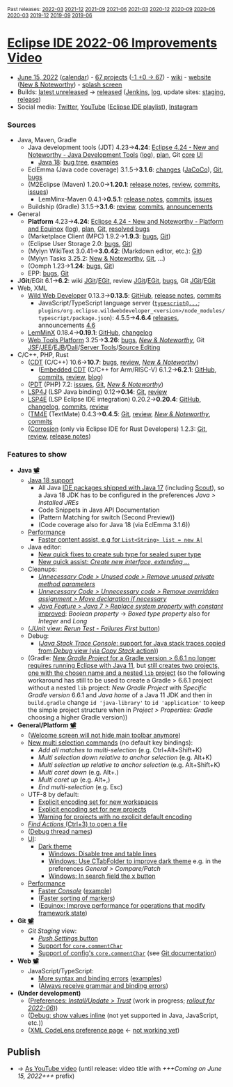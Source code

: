 <sup>Past releases:
[2022-03](https://github.com/howlger/Eclipse-IDE-improvements-videos/tree/2022-03)
[2021-12](https://github.com/howlger/Eclipse-IDE-improvements-videos/tree/2021-12)
[2021-09](https://github.com/howlger/Eclipse-IDE-improvements-videos/tree/2021-09)
[2021-06](https://github.com/howlger/Eclipse-IDE-improvements-videos/tree/2021-06)
[2021-03](https://github.com/howlger/Eclipse-IDE-improvements-videos/tree/2021-03)
[2020-12](https://github.com/howlger/Eclipse-IDE-improvements-videos/tree/2020-12)
[2020-09](https://github.com/howlger/Eclipse-IDE-improvements-videos/tree/2020-09)
[2020-06](https://github.com/howlger/Eclipse-IDE-improvements-videos/tree/2020-06)
[2020-03](https://github.com/howlger/Eclipse-IDE-improvements-videos/tree/2020-03)
[2019-12](https://github.com/howlger/Eclipse-IDE-improvements-videos/tree/2019-12)
[2019-09](https://github.com/howlger/Eclipse-IDE-improvements-videos/tree/2019-09)
[2019-06](https://github.com/howlger/Eclipse-IDE-improvements-videos/tree/2019-06)
</sup>

# [Eclipse IDE 2022-06 Improvements Video](https://youtu.be/zDJtVYAJwyY)

* [June 15, 2022](https://calendar.google.com/calendar/event?eid=N3JqaXRwa21jNW5lYmU4OTc0aGZzY2J0NGEgZ2NoczdubTRudnBtODM3NDY5ZGRqOXRqbGtAZw&ctz=Europe/Berlin) ([calendar](https://calendar.google.com/calendar/embed?src=gchs7nm4nvpm837469ddj9tjlk@group.calendar.google.com&ctz=Europe/Berlin)) - [67 projects](https://projects.eclipse.org/releases/2022-06) ([-1 +0 → 67](projects_diff.txt)) - [wiki](https://wiki.eclipse.org/Category:SimRel-2022-06) - [website](https://eclipse.org/eclipseide/2022-06) ([New & Noteworthy](https://eclipse.org/eclipseide/2022-06/noteworthy)) - [splash screen](https://bugs.eclipse.org/bugs/show_bug.cgi?id=575781)
* Builds: [latest unreleased](https://download.eclipse.org/technology/epp/staging/) → [released](https://download.eclipse.org/technology/epp/downloads/release/2022-06/) ([Jenkins](https://ci.eclipse.org/packaging/job/simrel.epp-tycho-build), [log](https://git.eclipse.org/c/simrel/org.eclipse.simrel.build.git/log/), update sites: [staging](https://download.eclipse.org/staging/2022-06), [release](http://download.eclipse.org/releases/2022-06))
* Social media: [Twitter](http://twitter.com/EclipseJavaIDE), [YouTube](https://www.youtube.com/user/EclipseFdn) ([Eclipse IDE playlist](https://www.youtube.com/playlist?list=PLy7t4z5SYNaSNjL60ofpwVhfA7mOF3Pgk)), [Instagram](https://www.instagram.com/eclipsejavaide)


### Sources

* Java, Maven, Gradle
    * Java development tools (JDT) 4.23→**4.24**: [Eclipse 4.24 - New and Noteworthy - Java Development Tools](https://www.eclipse.org/eclipse/news/4.24/jdt.php) ([log](https://github.com/eclipse-platform/www.eclipse.org-eclipse-news/commits/master/4.24/jdt.html)), [plan](https://www.eclipse.org/projects/project-plan.php?planurl=http://www.eclipse.org/eclipse/development/plans/eclipse_project_plan_4_24.xml#themes_and_priorities), Git [core](https://github.com/eclipse-jdt/eclipse.jdt.core/commits/master) [UI](https://github.com/eclipse-jdt/eclipse.jdt.ui/commits/master)
        * [Java 18](https://jdk.java.net/18/): [bug tree](https://bugs.eclipse.org/bugs/showdependencytree.cgi?id=575752&hide_resolved=0), [examples](https://wiki.eclipse.org/Java18/Examples)
    * EclEmma (Java code coverage) 3.1.5→**3.1.6**: [changes](https://www.eclemma.org/changes.html) ([JaCoCo](https://www.jacoco.org/jacoco/trunk/doc/changes.html)), [Git](https://github.com/eclipse/eclemma/commits/master), [bugs](https://bugs.eclipse.org/bugs/buglist.cgi?product=Eclemma&query_format=advanced&order=changeddate%20DESC)
    * (M2Eclipse (Maven) 1.20.0→**1.20.1**: [release notes](https://github.com/eclipse-m2e/m2e-core/blob/master/RELEASE_NOTES.md#1201), [review](https://projects.eclipse.org/projects/technology.m2e/reviews/1.20.1-release-review), [commits](https://github.com/eclipse-m2e/m2e-core/compare/1.20.0...1.20.1), [issues](https://github.com/eclipse-m2e/m2e-core/issues?q=is%3Aissue+sort%3Aupdated-desc+is%3Aclosed))
        * LemMinx-Maven 0.4.1→**0.5.1**: [release notes](https://github.com/eclipse/lemminx-maven/blob/master/RELEASE_NOTES.md#051), [commits](https://github.com/eclipse/lemminx-maven/compare/0.4.1...0.5.1), [issues](https://github.com/eclipse/lemminx-maven/issues?q=is%3Aissue+sort%3Aupdated-desc+is%3Aclosed)
    * Buildship (Gradle) 3.1.5→**3.1.6**: [review](https://projects.eclipse.org/projects/tools.buildship/releases/3.1.6), [commits](https://github.com/eclipse/buildship/commits/master), [announcements](https://discuss.gradle.org/tag/buildship-release)
* General
    * **Platform** 4.23→**4.24**: [Eclipse 4.24 - New and Noteworthy - Platform and Equinox](https://www.eclipse.org/eclipse/news/4.24/platform.php) ([log](https://github.com/eclipse-platform/www.eclipse.org-eclipse-news/commits/master/4.24/platform.html)), [plan](https://www.eclipse.org/projects/project-plan.php?planurl=http://www.eclipse.org/eclipse/development/plans/eclipse_project_plan_4_24.xml#themes_and_priorities), [Git](https://github.com/eclipse-platform/eclipse.platform.ui/commits/master), [resolved bugs](https://bugs.eclipse.org/bugs/buglist.cgi?bug_status=RESOLVED&resolution=---&resolution=FIXED&product=Equinox&product=Platform&query_format=advanced&order=changeddate%20DESC)
    * (Marketplace Client (MPC) 1.9.2→**1.9.3**: [bugs](https://bugs.eclipse.org/bugs/buglist.cgi?product=MPC&query_format=advanced&order=changeddate%20DESC), [Git](https://git.eclipse.org/c/mpc/org.eclipse.epp.mpc.git/log/))
    * (Eclipse User Storage 2.0: [bugs](https://bugs.eclipse.org/bugs/buglist.cgi?product=USSSDK&query_format=advanced&order=changeddate%20DESC), [Git](https://git.eclipse.org/c/usssdk/org.eclipse.usssdk.git/log/))
    * (Mylyn WikiText 3.0.41→**3.0.42**: (Markdown editor, etc.): [Git](https://git.eclipse.org/c/mylyn/org.eclipse.mylyn.docs.git/log/))
    * (Mylyn Tasks 3.25.2: [New & Noteworthy](https://www.eclipse.org/mylyn/new/), [Git](https://git.eclipse.org/c/mylyn/org.eclipse.mylyn.tasks.git/log/), ...)
    * (Oomph 1.23→**1.24**: [bugs](https://bugs.eclipse.org/bugs/buglist.cgi?product=Oomph&query_format=advanced&order=changeddate%20DESC), [Git](https://git.eclipse.org/c/oomph/org.eclipse.oomph.git/log/))
    * EPP: [bugs](https://bugs.eclipse.org/bugs/buglist.cgi?product=EPP&query_format=advanced&order=changeddate%20DESC), [Git](https://git.eclipse.org/c/epp/org.eclipse.epp.packages.git/log/)
* J**Git**/EGit 6.1→**6.2**: wiki [JGit](https://wiki.eclipse.org/JGit/New_and_Noteworthy/6.2)/[EGit](https://wiki.eclipse.org/EGit/New_and_Noteworthy/6.2), review [JGit](https://projects.eclipse.org/projects/technology.jgit/reviews/6.2.0-release-review)/[EGit](https://projects.eclipse.org/projects/technology.egit/reviews/6.2.0-release-review), [bugs](https://bugs.eclipse.org/bugs/buglist.cgi?product=EGit&product=JGit&query_format=advanced&order=changeddate%20DESC), Git [JGit](https://git.eclipse.org/c/jgit/jgit.git/log/)/[EGit](https://git.eclipse.org/c/egit/egit.git/log/)
* Web, XML
    * [Wild Web Developer](https://projects.eclipse.org/projects/tools.wildwebdeveloper) 0.13.3→**0.13.5**: [GitHub](https://github.com/eclipse/wildwebdeveloper), [release notes](https://github.com/eclipse/wildwebdeveloper/blob/master/RELEASE_NOTES.md#0135), [commits](https://github.com/eclipse/wildwebdeveloper/compare/0.13.3...0.13.5)
        * JavaScript/TypeScript language server ([`typescript@...`](https://github.com/eclipse/wildwebdeveloper/blob/master/org.eclipse.wildwebdeveloper/pom.xml); `plugins/org.eclipse.wildwebdeveloper_<version>/node_modules/typescript/package.json`): 4.5.5→**4.6.4** [releases](https://github.com/microsoft/TypeScript/releases), announcements [4.6](https://devblogs.microsoft.com/typescript/announcing-typescript-4-6)
    * [LemMinX](https://projects.eclipse.org/projects/technology.lemminx) 0.18.4→**0.19.1**: [GitHub](https://github.com/eclipse/lemminx), [changelog](https://github.com/eclipse/lemminx/blob/master/CHANGELOG.md#0200-march-29-2022)
    * [Web Tools Platform](https://projects.eclipse.org/projects/webtools) 3.25→**3.26**: [bugs](https://bugs.eclipse.org/bugs/report.cgi?x_axis_field=bug_status&y_axis_field=product&query_format=report-table&classification=WebTools&target_milestone=3.26&format=table&action=wrap), [_New & Noteworthy_](https://www.eclipse.org/webtools/releases/3.26/NewAndNoteworthy/), Git [JSF](https://git.eclipse.org/c/jsf/webtools.jsf.git/log/)/[JEE](https://git.eclipse.org/c/jeetools/webtools.javaee.git/log/)/[EJB](https://git.eclipse.org/c/jeetools/webtools.ejb.git/log/)/[Dali](https://git.eclipse.org/c/dali/webtools.dali.git/log/)/[Server Tools](https://git.eclipse.org/c/servertools/webtools.servertools.git/log/)/[Source Editing](https://git.eclipse.org/c/sourceediting/webtools.sourceediting.git/log/)
* C/C++, PHP, Rust
    * ([CDT](https://projects.eclipse.org/projects/tools.cdt) (C/C++) 10.6→**10.7**: [bugs](https://bugs.eclipse.org/bugs/buglist.cgi?product=CDT&query_format=advanced&order=changeddate%20DESC), [review](https://projects.eclipse.org/projects/tools.cdt/reviews/10.7.0-release-review), [_New & Noteworthy_](https://wiki.eclipse.org/CDT/User/NewIn107))
        * ([Embedded CDT](https://projects.eclipse.org/projects/iot.embed-cdt) (C/C++ for Arm/RISC-V) 6.1.2→**6.2.1**: [GitHub](https://github.com/eclipse-embed-cdt/eclipse-plugins), [commits](https://github.com/eclipse-embed-cdt/eclipse-plugins/compare/v6.1.2...v6.2.1), [review](https://projects.eclipse.org/projects/iot.embed-cdt/reviews/6.2.1-release-review), [blog](https://gnu-mcu-eclipse.github.io/blog/))
    * ([PDT](https://projects.eclipse.org/projects/tools.pdt) (PHP) 7.2: [issues](https://github.com/eclipse/pdt/issues?q=is%3Aissue+sort%3Aupdated-asc), [Git](https://github.com/eclipse/pdt/commits/master), [_New & Noteworthy_](https://wiki.eclipse.org/PDT/NewIn72))
    * [LSP4J](https://projects.eclipse.org/projects/technology.lsp4j) (LSP Java binding) 0.12→**0.14**: [Git](https://github.com/eclipse/lsp4j/commits/main), [review](https://projects.eclipse.org/projects/technology.lsp4j)
    * [LSP4E](https://projects.eclipse.org/projects/technology.lsp4e) (LSP Eclipse IDE integration) 0.20.2→**0.20.4**: [GitHub](https://github.com/eclipse/lsp4e), [changelog](https://github.com/eclipse/lsp4e/blob/master/CHANGELOG.md#0204), [commits](https://github.com/eclipse/lsp4e/compare/0.20.2...0.20.4), [review](https://projects.eclipse.org/projects/technology.lsp4e/releases/0.20.4)
    * ([TM4E](https://projects.eclipse.org/projects/technology.tm4e) (TextMate) 0.4.3→**0.4.5**: [Git](https://github.com/eclipse/tm4e/commits/master), [review](https://projects.eclipse.org/projects/technology.tm4e/reviews/0.4.5-release-review), [_New & Noteworthy_](https://github.com/eclipse/tm4e/blob/master/RELEASE_NOTES.md#045), [commits](https://github.com/eclipse/tm4e/compare/0.4.3...0.4.5)
    * ([Corrosion](https://github.com/eclipse/corrosion) (only via Eclipse IDE for Rust Developers) 1.2.3: [Git](https://github.com/eclipse/corrosion/commits/master), [review](https://projects.eclipse.org/projects/tools.corrosion/reviews/1.2.3-release-review), [release notes](https://github.com/eclipse/corrosion/blob/master/RELEASE_NOTES.md))


### Features to show

* **Java [📽️](https://youtu.be/zDJtVYAJwyY?t=16s)**
    * [Java 18 support](https://www.eclipse.org/eclipse/news/4.24/jdt.php#Java_18)
        * All Java [IDE packages shipped with Java 17](https://git.eclipse.org/c/epp/org.eclipse.epp.packages.git/commit/?id=c79b66ba2004861ad90596e51ab299ce8888ab99) (including [Scout](https://git.eclipse.org/c/epp/org.eclipse.epp.packages.git/commit/?id=3b9200281029a3407487da5a191a80a334ad28ff)), so a Java 18 JDK has to be configured in the preferences _Java > Installed JREs_
        * Code Snippets in Java API Documentation
        * (Pattern Matching for switch (Second Preview))
        * (Code coverage also for Java 18 (via EclEmma 3.1.6))
    * [Performance](https://github.com/search?utf8=%E2%9C%93&q=performance+OR+speed+OR+faster+org%3Aeclipse-jdt+committer-date%3A2022-03-05..2022-06-10&s=committer-date&o=desc&type=Commits)
        * [Faster content assist, e.g for `List<String> list = new A|`](https://github.com/eclipse-jdt/eclipse.jdt.ui/commit/44d1cac7bbaf7a53357ad63dc01e45bfc1082633)
    * Java editor:
        * [New quick fixes to create sub type for sealed super type](https://www.eclipse.org/eclipse/news/4.24/jdt.php#create_sub_type_for_sealed_type)
        * [New quick assist: _Create new interface, extending ..._](https://www.eclipse.org/eclipse/news/4.24/jdt.php#extend_interface_assist)
    * Cleanups:
        * [_Unnecessary Code > Unused code > Remove unused private method parameters_](https://www.eclipse.org/eclipse/news/4.24/jdt.php#strconcat-to-textblock)
        * [_Unnecessary Code > Unnecessary code > Remove overridden assignment > Move declaration if necessary_](https://github.com/eclipse-jdt/eclipse.jdt.ui/pull/27)
        * [_Java Feature > Java 7 > Replace system property with constant_ improved](https://www.eclipse.org/eclipse/news/4.24/jdt.php#extend-system-properties): _Boolean property_ → _Boxed type property_ also for _Integer_ and _Long_
    * ([_JUnit_ view: _Rerun Test - Failures First_ button](https://www.eclipse.org/eclipse/news/4.24/jdt.php#junit5-rerun-failures-first))
    * Debug:
        * ([_Java Stack Trace Console_: support for Java stack traces copied from _Debug_ view (via _Copy Stack_ action)](https://www.eclipse.org/eclipse/news/4.24/jdt.php#debug-stack))
    * (Gradle: [_New Gradle Project_ for a Gradle version > 6.6.1 no longer requires running Eclipse with Java 11](https://github.com/eclipse/buildship/issues/1077), but [still creates two projects, one with the chosen name and a nested `lib` project](https://github.com/eclipse/buildship/issues/1118) (so the following workaround has still to be used to create a Gradle > 6.6.1 project without a nested `lib` project: _New Gradle Project_ with _Specific Gradle version_ 6.6.1 and _Java home_ of a Java 11 JDK and then in `build.gradle` change `id 'java-library'` to `id 'application'` to keep the simple project structure when in _Project > Properties: Gradle_ choosing a higher Gradle version))
* **General/Platform [📽️](https://youtu.be/zDJtVYAJwyY?t=475s)**
    * ([Welcome screen will not hide main toolbar anymore](https://www.eclipse.org/eclipse/news/4.24/platform.php#welcomescreen))
    * [New multi selection commands](https://www.eclipse.org/eclipse/news/4.24/platform.php#multi-select-commands) (no default key bindings):
        * _Add all matches to multi-selection_ (e.g. Ctrl+Alt+Shift+K)
        * _Multi selection down relative to anchor selection_ (e.g. Alt+K)
        * _Multi selection up relative to anchor selection_ (e.g. Alt+Shift+K)
        * _Multi caret down_ (e.g. Alt+.)
        * _Multi caret up_ (e.g. Alt+,)
        * _End multi-selection_ (e.g. Esc)
    * UTF-8 by default:
        * [Explicit encoding set for new workspaces](https://www.eclipse.org/eclipse/news/4.24/platform.php#explicit-encoding-workspaces)
        * [Explicit encoding set for new projects](https://www.eclipse.org/eclipse/news/4.24/platform.php#explicit-encoding-projects)
        * [Warning for projects with no explicit default encoding](https://www.eclipse.org/eclipse/news/4.24/platform.php#no-explicit-encoding-project-warning)
    * [_Find Actions_ (Ctrl+3) to open a file](https://www.eclipse.org/eclipse/news/4.24/platform.php#codeassist-module)
    * ([Debug thread names](https://www.eclipse.org/eclipse/news/4.24/platform.php#debug-monitor-thread-names))
    * [UI](https://github.com/search?utf8=%E2%9C%93&q=dark+OR+light+OR+theme+OR+layout+org%3Aeclipse-platform+org%3Aeclipse-jdt+committer-date%3A2022-03-05..2022-06-10&s=committer-date&type=Commits):
        * [Dark theme](https://github.com/search?utf8=%E2%9C%93&q=dark+OR+light+OR+theme+OR+layout+org%3Aeclipse-platform+org%3Aeclipse-jdt+committer-date%3A2022-03-05..2022-06-10&s=committer-date&type=Commits)
            * [Windows: Disable tree and table lines](https://bugs.eclipse.org/bugs/show_bug.cgi?id=567933)
            * [Windows: Use CTabFolder to improve dark theme](https://github.com/eclipse-platform/eclipse.platform.team/commit/3b042694088b273c9c37bdcfbf36b249bf46b5e5) e.g. in the preferences _General > Compare/Patch_
            * [Windows: In search field the x button](https://github.com/eclipse-platform/eclipse.platform.swt/issues/18#issuecomment-1086413468)
    * [Performance](https://github.com/search?utf8=%E2%9C%93&q=performance+OR+speed+OR+faster+org%3Aeclipse-equinox+org%3Aeclipse-platform+committer-date%3A2022-03-05..2022-06-10&s=committer-date&o=desc&type=Commits)
        * [Faster _Console_](https://github.com/eclipse-platform/eclipse.platform.debug/commit/a31baf97eda1ae062ead1db1215742e2be6b51e0) ([example](https://bugs.eclipse.org/bugs/show_bug.cgi?id=575275#c1))
        * ([Faster sorting of markers](https://github.com/eclipse-platform/eclipse.platform.ui/issues/53))
        * ([Equinox: Improve performance for operations that modify framework state](https://github.com/eclipse-equinox/equinox.framework/commit/fa10a40b86d58b54fba2789bf9794c5795053f62))
* **Git [📽️](https://youtu.be/zDJtVYAJwyY?t=730s)**
    * _Git Staging_ view:
        * [_Push Settings_ button](https://wiki.eclipse.org/EGit/New_and_Noteworthy/6.2#Git_Staging_View)
        * [Support for `core.commentChar`](https://wiki.eclipse.org/EGit/New_and_Noteworthy/6.2#Commit_Messages)
        * [Support of config's `core.commentChar`](https://wiki.eclipse.org/EGit/New_and_Noteworthy/6.2#Commit_Messages) (see [Git documentation](https://git-scm.com/docs/git-config#Documentation/git-config.txt-corecommentChar))
* **Web [📽️](https://youtu.be/zDJtVYAJwyY?t=828)**
    * JavaScript/TypeScript:
        * [More syntax and binding errors](https://devblogs.microsoft.com/typescript/announcing-typescript-4-6/#more-syntax-and-binding-errors-in-javascript) ([examples](https://github.com/microsoft/TypeScript/blob/main/tests/baselines/reference/plainJSGrammarErrors.js))
        * ([Always receive grammar and binding errors](https://devblogs.microsoft.com/typescript/announcing-typescript-4-6/#javascript-files-always-receive-grammar-and-binding-errors))
* **(Under development)**
    * ([Preferences: _Install/Update > Trust_](https://www.eclipse.org/eclipse/news/4.23/platform.php#manage-trusted-pgp-keys) (work in progress; [_rollout for 2022-06_](https://gitlab.eclipse.org/eclipse-wg/ide-wg/ide-wg.eclipse.org/-/issues/11)))
    * ([Debug: show values inline](https://www.eclipse.org/eclipse/news/4.23/platform.php#inline-debug-values) (not yet supported in Java, JavaScript, etc.))
    * ([XML CodeLens preference page](https://github.com/eclipse/wildwebdeveloper/issues/636) ← [not working yet](https://github.com/eclipse/wildwebdeveloper/issues/644))

## Publish
* → [As YouTube video](https://www.youtube.com/playlist?list=PLnh_8hTD4yvnhXSttuewEKgKkmlIj_ND-) (until release: video title with _+++Coming on June 15, 2022+++_ prefix)
